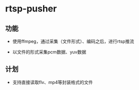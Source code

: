 # rtsp-pusher
## 功能

- 使用ffmpeg，通过采集（文件形式）、编码之后，进行rtsp推流
 
- 以文件的形式采集pcm数据、yuv数据

## 计划

- 支持直接读取flv、mp4等封装格式的文件
